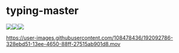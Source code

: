 # typing-master
<img src="https://img.shields.io/badge/html5-E34F26?style=for-the-badge&logo=html5&logoColor=white"><img src="https://img.shields.io/badge/javascript-F7DF1E?style=for-the-badge&logo=javascript&logoColor=black"><img src="https://img.shields.io/badge/Axios-3776AB?style=for-the-badge&logo=Axios&logoColor=white">

https://user-images.githubusercontent.com/108478436/192092786-328ebd51-13ee-4650-88ff-27515ab901d8.mov

